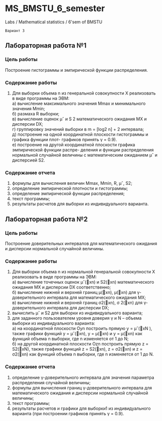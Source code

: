 # MS_BMSTU_6_semester
Labs / Mathematical statistics / 6'sem of BMSTU

`Вариант 3`

## Лабораторная работа №1  

### Цель работы  
Построение гистограммы и эмпирической функции распределения.  

### Содержание работы  
1. Для выборки объема n из генеральной совокупности X реализовать в виде программы на ЭВМ:  
    а) вычисление максимального значения Mmax и минимального значения Mmin;  
    б) размаха R выборки;  
    в) вычисление оценок μˆ и S 2 математического ожидания MX и дисперсии DX;  
    г) группировку значений выборки в m = [log2 n] + 2 интервала;  
    д) построение на одной координатной плоскости гистограммы и графика функции плот-
графиков принять γ = 0.9).  
    е) построение на другой координатной плоскости графика эмпирической функции распре-
деления и функции распределения нормальной случайной величины с математическим ожиданием μˆ и дисперсией S2.  

### Содержание отчета  
1. формулы для вычисления величин Mmax, Mmin, R, μˆ, S2;  
2. определение эмпирической плотности и гистограммы;  
3. определение эмпирической функции распределения;  
4. текст программы;  
5. результаты расчетов для выборки из индивидуального варианта.  


## Лабораторная работа №2  

### Цель работы  
Построение доверительных интервалов для математического ожидания и дисперсии нормальной случайной величины.  

### Содержание работы  
1. Для выборки объема n из нормальной генеральной совокупности X реализовать в виде программы на ЭВМ:  
    а) вычисление точечных оценок μˆ(⃗xn) и S2(⃗xn) математического ожидания MX и дисперсии DX соответственно;  
    б) вычисление нижней и верхней границ μ(⃗xn), μ(⃗xn) для γ-доверительного интервала для математического ожидания MX;  
    в) вычисление нижней и верхней границ σ2(⃗xn), σ 2(⃗xn) для γ-доверительного интервала для дисперсии DX;  
2. вычислить μˆ и S2 для выборки из индивидуального варианта;  
3. для заданного пользователем уровня доверия γ и N – объема выборки из индивидуального варианта:  
    а) на координатной плоскости Oyn построить прямую y = μˆ(⃗xN ), также графики функций y = μˆ(⃗xn), y = μ(⃗xn) и y = μ(⃗xn) как функций объема n выборки, где n изменяется от 1 до N;  
    б) на другой координатной плоскости Ozn построить прямую z = S2(⃗xN), также графики функций z = S2(⃗xn), z = σ2(⃗xn) и z = σ2(⃗xn) как функций объема n выборки, где n изменяется от 1 до N.  

### Содержание отчета  
1. определение γ-доверительного интервала для значения параметра распределения случайной величины;  
2. формулы для вычисления границ γ-доверительного интервала для математического ожидания и дисперсии нормальной случайной величины;  
3. текст программы;  
4. результаты расчетов и графики для выборки1 из индивидуального варианта (при построении графиков принять γ = 0.9).  
